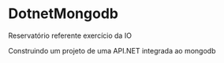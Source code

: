 # DotnetMongodb
Reservatório referente exercício da IO

Construindo um projeto de uma API.NET integrada ao mongodb


